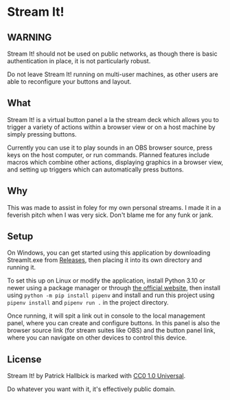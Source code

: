 # Stream It!

## WARNING

Stream It! should not be used on public networks, as though there is basic authentication in
place, it is not particularly robust.

Do not leave Stream It! running on multi-user machines, as other users are able to reconfigure
your buttons and layout.

## What

Stream It! is a virtual button panel a la the stream deck which allows you to trigger a variety of 
actions within a browser view or on a host machine by simply pressing buttons.

Currently you can use it to play sounds in an OBS browser source, press keys on the host computer,
or run commands.
Planned features include macros which combine other actions, displaying graphics in a browser view,
and setting up triggers which can automatically press buttons.

## Why

This was made to assist in foley for my own personal streams. 
I made it in a feverish pitch when I was very sick.
Don't blame me for any funk or jank.

## Setup

On Windows, you can get started using this application by downloading StreamIt.exe
from [Releases](https://github.com/ssblur/stream-it/releases), then placing it
into its own directory and running it.

To set this up on Linux or modify the application, install Python 3.10 or newer 
using a package manager or through [the official website](https://www.python.org/),
then install using `python -m pip install pipenv` and install and run this project
using `pipenv install` and `pipenv run .` in the project directory.

Once running, it will spit a link out in console to the local management panel,
where you can create and configure buttons.
In this panel is also the browser source link (for stream suites like OBS) and the
button panel link, where you can navigate on other devices to control this device.

## License

Stream It! by Patrick Hallbick is marked with [CC0 1.0 Universal](https://creativecommons.org/publicdomain/zero/1.0/).

Do whatever you want with it, it's effectively public domain.